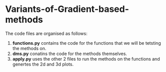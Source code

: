 # Variants-of-Gradient-based-methods
The code files are organised as follows:
1. **functions.py** contains the code for the functions that we will be tetsting the methods on. 
2. **dms.py** conatins the code for the methods themselves. 
3. **apply.py** uses the other 2 files to run the methods on the functions and genertes the 2d and 3d plots. 
